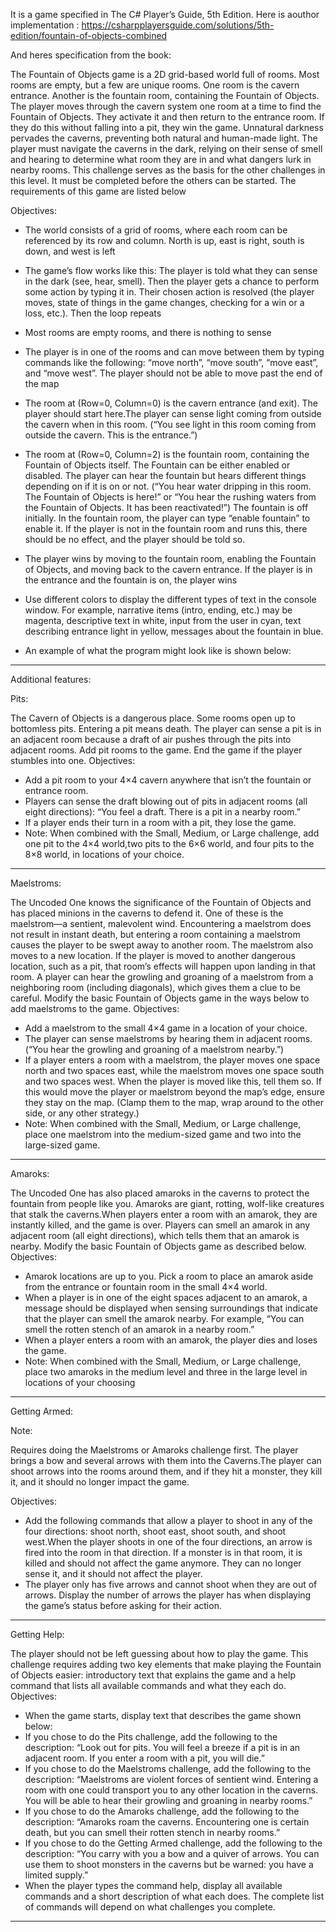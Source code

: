 It is a game specified in The C# Player’s Guide, 5th Edition. 
Here is aouthor implementation :
https://csharpplayersguide.com/solutions/5th-edition/fountain-of-objects-combined

And heres specification from the book:

The Fountain of Objects game is a 2D grid-based world full of rooms. Most rooms are empty, but a few 
are unique rooms. One room is the cavern entrance. Another is the fountain room, containing the 
Fountain of Objects.
The player moves through the cavern system one room at a time to find the Fountain of Objects. They 
activate it and then return to the entrance room. If they do this without falling into a pit, they win the 
game.
Unnatural darkness pervades the caverns, preventing both natural and human-made light. The player 
must navigate the caverns in the dark, relying on their sense of smell and hearing to determine what 
room they are in and what dangers lurk in nearby rooms.
This challenge serves as the basis for the other challenges in this level. It must be completed before the 
others can be started. The requirements of this game are listed below

Objectives:
- The world consists of a grid of rooms, where each room can be referenced by its row and column. 
North is up, east is right, south is down, and west is left

- The game’s flow works like this: The player is told what they can sense in the dark (see, hear, smell). 
Then the player gets a chance to perform some action by typing it in. Their chosen action is resolved (the player moves, state of things in the game changes, checking for a win or a loss, etc.). Then the 
loop repeats

- Most rooms are empty rooms, and there is nothing to sense

- The player is in one of the rooms and can move between them by typing commands like the 
following: “move north”, “move south”, “move east”, and “move west”. The player should not be able 
to move past the end of the map

- The room at (Row=0, Column=0) is the cavern entrance (and exit). The player should start here.The 
player can sense light coming from outside the cavern when in this room. (“You see light in this room
coming from outside the cavern. This is the entrance.”)

- The room at (Row=0, Column=2) is the fountain room, containing the Fountain of Objects itself. The 
Fountain can be either enabled or disabled. The player can hear the fountain but hears different 
things depending on if it is on or not. (“You hear water dripping in this room. The Fountain of Objects 
is here!” or “You hear the rushing waters from the Fountain of Objects. It has been reactivated!”) The 
fountain is off initially. In the fountain room, the player can type “enable fountain” to enable it. If the 
player is not in the fountain room and runs this, there should be no effect, and the player should be 
told so.

- The player wins by moving to the fountain room, enabling the Fountain of Objects, and moving back 
to the cavern entrance. If the player is in the entrance and the fountain is on, the player wins

- Use different colors to display the different types of text in the console window. For example, 
narrative items (intro, ending, etc.) may be magenta, descriptive text in white, input from the user 
in cyan, text describing entrance light in yellow, messages about the fountain in blue.

- An example of what the program might look like is shown below:
___

Additional features:

Pits:

The Cavern of Objects is a dangerous place. Some rooms open up to bottomless pits. Entering a pit 
means death. The player can sense a pit is in an adjacent room because a draft of air pushes through the 
pits into adjacent rooms. Add pit rooms to the game. End the game if the player stumbles into one.
Objectives:
- Add a pit room to your 4×4 cavern anywhere that isn’t the fountain or entrance room. 
- Players can sense the draft blowing out of pits in adjacent rooms (all eight directions): “You feel a 
draft. There is a pit in a nearby room.”
- If a player ends their turn in a room with a pit, they lose the game.
- Note: When combined with the Small, Medium, or Large challenge, add one pit to the 4×4 world,two
pits to the 6×6 world, and four pits to the 8×8 world, in locations of your choice.
____

Maelstroms:

The Uncoded One knows the significance of the Fountain of Objects and has placed minions in the 
caverns to defend it. One of these is the maelstrom—a sentient, malevolent wind. Encountering a 
maelstrom does not result in instant death, but entering a room containing a maelstrom causes the 
player to be swept away to another room. The maelstrom also moves to a new location. If the player is 
moved to another dangerous location, such as a pit, that room’s effects will happen upon landing in that 
room.
A player can hear the growling and groaning of a maelstrom from a neighboring room (including 
diagonals), which gives them a clue to be careful.
Modify the basic Fountain of Objects game in the ways below to add maelstroms to the game.
Objectives:
- Add a maelstrom to the small 4×4 game in a location of your choice.
- The player can sense maelstroms by hearing them in adjacent rooms. (“You hear the growling and 
groaning of a maelstrom nearby.”)
- If a player enters a room with a maelstrom, the player moves one space north and two spaces east, 
while the maelstrom moves one space south and two spaces west. When the player is moved like 
this, tell them so. If this would move the player or maelstrom beyond the map’s edge, ensure they 
stay on the map. (Clamp them to the map, wrap around to the other side, or any other strategy.)
- Note: When combined with the Small, Medium, or Large challenge, place one maelstrom into the 
medium-sized game and two into the large-sized game.
__________________________________________

Amaroks:

The Uncoded One has also placed amaroks in the caverns to protect the fountain from people like you.
Amaroks are giant, rotting, wolf-like creatures that stalk the caverns.When players enter a room with an 
amarok, they are instantly killed, and the game is over. Players can smell an amarok in any adjacent room 
(all eight directions), which tells them that an amarok is nearby.
Modify the basic Fountain of Objects game as described below.
Objectives:
- Amarok locations are up to you. Pick a room to place an amarok aside from the entrance or fountain 
room in the small 4×4 world.
- When a player is in one of the eight spaces adjacent to an amarok, a message should be displayed 
when sensing surroundings that indicate that the player can smell the amarok nearby. For example, 
“You can smell the rotten stench of an amarok in a nearby room.”
- When a player enters a room with an amarok, the player dies and loses the game.
- Note: When combined with the Small, Medium, or Large challenge, place two amaroks in the medium 
level and three in the large level in locations of your choosing
___

Getting Armed:

Note: 

Requires doing the Maelstroms or Amaroks challenge first.
The player brings a bow and several arrows with them into the Caverns.The player can shoot arrows into 
the rooms around them, and if they hit a monster, they kill it, and it should no longer impact the game.

Objectives:
- Add the following commands that allow a player to shoot in any of the four directions: shoot north, 
shoot east, shoot south, and shoot west.When the player shoots in one of the four directions, an arrow 
is fired into the room in that direction. If a monster is in that room, it is killed and should not affect 
the game anymore. They can no longer sense it, and it should not affect the player.
- The player only has five arrows and cannot shoot when they are out of arrows. Display the number 
of arrows the player has when displaying the game’s status before asking for their action.
___


Getting Help:


The player should not be left guessing about how to play the game. This challenge requires adding two 
key elements that make playing the Fountain of Objects easier: introductory text that explains the game 
and a help command that lists all available commands and what they each do.
Objectives:
- When the game starts, display text that describes the game shown below:
- If you chose to do the Pits challenge, add the following to the description: “Look out for pits. You 
will feel a breeze if a pit is in an adjacent room. If you enter a room with a pit, you will die.”
- If you chose to do the Maelstroms challenge, add the following to the description: “Maelstroms are 
violent forces of sentient wind. Entering a room with one could transport you to any other location 
in the caverns. You will be able to hear their growling and groaning in nearby rooms.”
- If you chose to do the Amaroks challenge, add the following to the description: “Amaroks roam the 
caverns. Encountering one is certain death, but you can smell their rotten stench in nearby rooms.”
- If you chose to do the Getting Armed challenge, add the following to the description: “You carry with 
you a bow and a quiver of arrows. You can use them to shoot monsters in the caverns but be warned: 
you have a limited supply.”
- When the player types the command help, display all available commands and a short description 
of what each does. The complete list of commands will depend on what challenges you complete.
____
